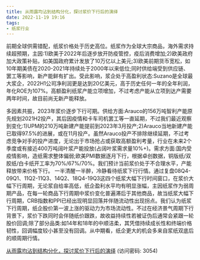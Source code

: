 ```yaml
---
title: 从雨露均沾到结构分化，探讨浆价下行后的演绎
date: 2022-11-19 19:16
tags:
- 纸浆行业
---
```

前期全球供需错配，纸浆价格处于历史高位。纸浆作为全球大宗商品，海外需求持续超预期，主因:1)欧美于2022年后逐步放开防疫管控，疫后消费增加;2)欧美政府加大政策补贴，如美国政府累计发放了10万亿以上美元;3)欧美前期货币宽松，如10年期美债在2020-2021年持续处于2000年以来低位;同时供给端受到供应链、罢工等影响，新产能鲜有扩出。受此影响，浆企处于高盈利状态:Suzano是全球最大浆企，2022H1公司净利润更是达到20亿美元，高于历史任何一年的全年利润，年化ROE为107%。高额盈利纸浆产能立项增加，不过考虑产能从立项到达产需要两年时间，故目前尚无新产能释放。
<!-- more -->
多因素共振，2023年浆价逐步下行可期。供给方面:Arauco的156万吨智利产能原先规划2021H2投产，其后因疫情和卡车司机罢工等一直延期，不过我们最近观察到变化:1)UPM的210万吨新建产能提前到2023年3月投产;2)Arauco当地新建产能已取得97.5%的进展，或在11月投产。虽然Arauco投产不排除继续延期，不过考虑竞争对手的投产进度，无论出于市场抢占或获取高额盈利考量，行业在未来2个季度或有接近400万吨阔叶浆产能投放(占阔叶浆需求量10%+)。需求方面:国内受疫情影响，造纸需求整体偏弱;欧美PMI数据逐月下行，根据卓创数据，铜版纸/双胶纸/白卡纸开工率为70%/67%/70%。我们预计当前浆价处于不合理水平，产能释放带来价格下行。
一半清醒一半醉，冷静看待纸浆下行行情。通过复盘08Q4-09Q1、11Q2-11Q3、14Q2、18Q4-19Q3这四个纸浆大幅下行时间窗口，在浆价大幅下行周期，无论浆自给率高低，纸企盈利水平均有明显涨幅，主因纸浆作为弱周期产品，在每一轮商品下行周期中浆价变化普遍滞后于其他商品，故当纸浆大幅下行周期，CRB指数和PPI已经出现明显回落并伴随流动性出现拐点。我们认为纸浆下行周期，纸企股价第一波上涨的驱动力为市场流动性。不过在经济景气周期下行背景下，浆价下跌同时会伴随纸价跟跌，故收益持续性若被证伪后通常会紧跟一轮股价回调;除了部分品类:如14年和18年的中顺洁柔，其凭借持续成长性和终端价格韧性，回调幅度较小甚至没有回调。从中期看，纸企更大的机会多来自浆纸双底后的顺周期行情。

[从雨露均沾到结构分化，探讨浆价下行后的演绎](https://url12.ctfile.com/f/3948612-727979755-3fed72?p=3054)
(访问密码: 3054)